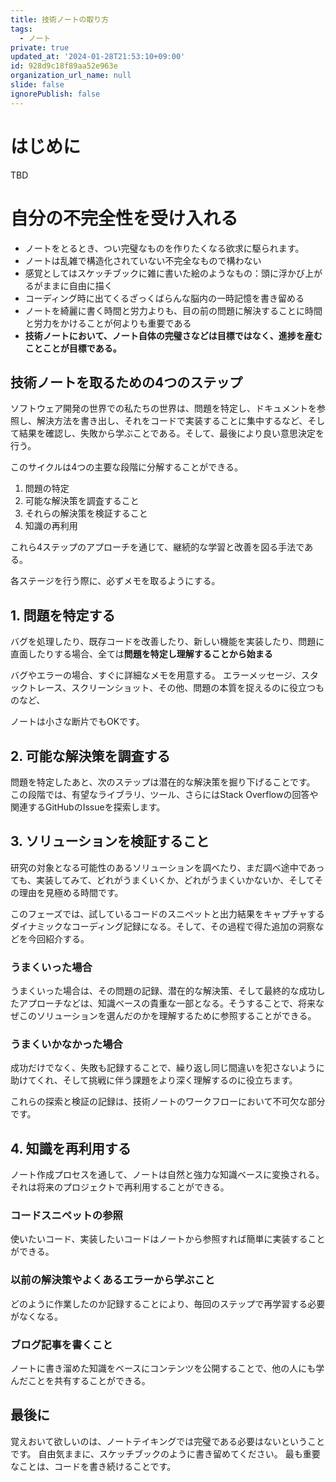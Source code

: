 ```yaml
---
title: 技術ノートの取り方
tags:
  - ノート
private: true
updated_at: '2024-01-28T21:53:10+09:00'
id: 928d9c18f89aa52e963e
organization_url_name: null
slide: false
ignorePublish: false
---
```

# はじめに
TBD

# 自分の不完全性を受け入れる
- ノートをとるとき、つい完璧なものを作りたくなる欲求に駆られます。
- ノートは乱雑で構造化されていない不完全なもので構わない
- 感覚としてはスケッチブックに雑に書いた絵のようなもの：頭に浮かび上がるがままに自由に描く
- コーディング時に出てくるざっくばらんな脳内の一時記憶を書き留める
- ノートを綺麗に書く時間と労力よりも、目の前の問題に解決することに時間と労力をかけることが何よりも重要である
- **技術ノートにおいて、ノート自体の完璧さなどは目標ではなく、進捗を産むことことが目標である。**

## 技術ノートを取るための4つのステップ
ソフトウェア開発の世界での私たちの世界は、問題を特定し、ドキュメントを参照し、解決方法を書き出し、それをコードで実装することに集中するなど、そして結果を確認し、失敗から学ぶことである。そして、最後により良い意思決定を行う。

このサイクルは4つの主要な段階に分解することができる。

1. 問題の特定
2. 可能な解決策を調査すること
3. それらの解決策を検証すること
4. 知識の再利用

これら4ステップのアプローチを通じて、継続的な学習と改善を図る手法である。

各ステージを行う際に、必ずメモを取るようにする。

## 1. 問題を特定する
バグを処理したり、既存コードを改善したり、新しい機能を実装したり、問題に直面したりする場合、全ては**問題を特定し理解することから始まる**

バグやエラーの場合、すぐに詳細なメモを用意する。
エラーメッセージ、スタックトレース、スクリーンショット、その他、問題の本質を捉えるのに役立つものなど、

ノートは小さな断片でもOKです。

## 2. 可能な解決策を調査する
問題を特定したあと、次のステップは潜在的な解決策を掘り下げることです。
この段階では、有望なライブラリ、ツール、さらにはStack Overflowの回答や関連するGitHubのIssueを探索します。

## 3.  ソリューションを検証すること
研究の対象となる可能性のあるソリューションを調べたり、まだ調べ途中であっても、実装してみて、どれがうまくいくか、どれがうまくいかないか、そしてその理由を見極める時間です。

このフェーズでは、試しているコードのスニペットと出力結果をキャプチャするダイナミックなコーディング記録になる。そして、その過程で得た追加の洞察などを今回紹介する。

### うまくいった場合
うまくいった場合は、その問題の記録、潜在的な解決策、そして最終的な成功したアプローチなどは、知識ベースの貴重な一部となる。そうすることで、将来なぜこのソリューションを選んだのかを理解するために参照することができる。

### うまくいかなかった場合
成功だけでなく、失敗も記録することで、繰り返し同じ間違いを犯さないように助けてくれ、そして挑戦に伴う課題をより深く理解するのに役立ちます。

これらの探索と検証の記録は、技術ノートのワークフローにおいて不可欠な部分です。

## 4. 知識を再利用する
ノート作成プロセスを通して、ノートは自然と強力な知識ベースに変換される。
それは将来のプロジェクトで再利用することができる。

### コードスニペットの参照
使いたいコード、実装したいコードはノートから参照すれば簡単に実装することができる。

###  以前の解決策やよくあるエラーから学ぶこと
どのように作業したのか記録することにより、毎回のステップで再学習する必要がなくなる。

### ブログ記事を書くこと
ノートに書き溜めた知識をベースにコンテンツを公開することで、他の人にも学んだことを共有することができる。

## 最後に
覚えおいて欲しいのは、ノートテイキングでは完璧である必要はないということです。
自由気ままに、スケッチブックのように書き留めてください。
最も重要なことは、コードを書き続けることです。
